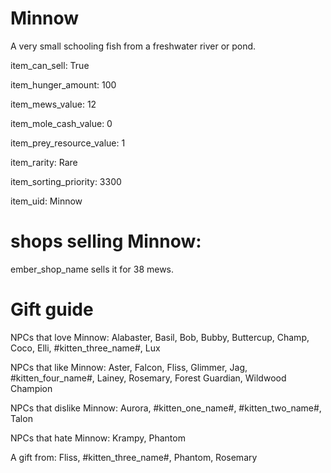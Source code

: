 # Minnow

A very small schooling fish from a freshwater river or pond.

item_can_sell: True

item_hunger_amount: 100

item_mews_value: 12

item_mole_cash_value: 0

item_prey_resource_value: 1

item_rarity: Rare

item_sorting_priority: 3300

item_uid: Minnow

# shops selling Minnow:

ember_shop_name sells it for 38 mews.

# Gift guide

NPCs that love Minnow: Alabaster, Basil, Bob, Bubby, Buttercup, Champ, Coco, Elli, #kitten_three_name#, Lux

NPCs that like Minnow: Aster, Falcon, Fliss, Glimmer, Jag, #kitten_four_name#, Lainey, Rosemary, Forest Guardian, Wildwood Champion

NPCs that dislike Minnow: Aurora, #kitten_one_name#, #kitten_two_name#, Talon

NPCs that hate Minnow: Krampy, Phantom

A gift from: Fliss, #kitten_three_name#, Phantom, Rosemary
